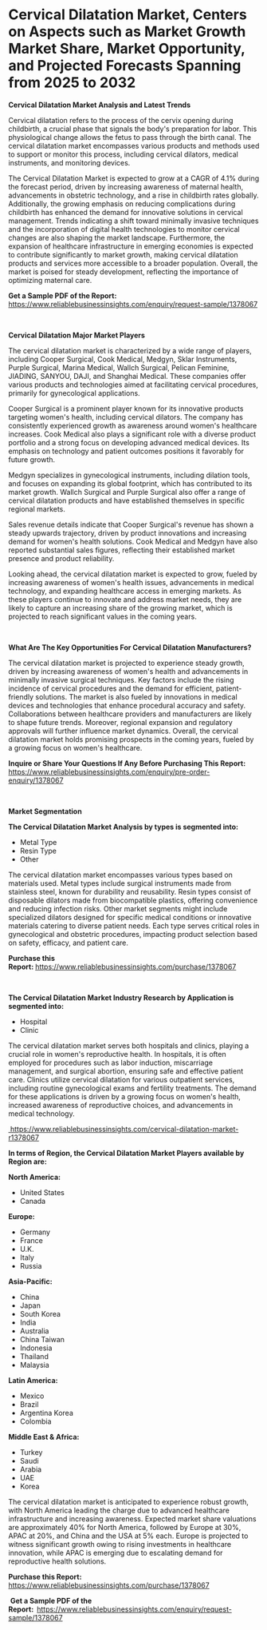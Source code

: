 <p><h1>Cervical Dilatation Market, Centers on Aspects such as Market Growth Market Share, Market Opportunity, and Projected Forecasts Spanning from 2025 to 2032</h1></p><p><strong>Cervical Dilatation Market Analysis and Latest Trends</strong></p>
<p><p>Cervical dilatation refers to the process of the cervix opening during childbirth, a crucial phase that signals the body's preparation for labor. This physiological change allows the fetus to pass through the birth canal. The cervical dilatation market encompasses various products and methods used to support or monitor this process, including cervical dilators, medical instruments, and monitoring devices.</p><p>The Cervical Dilatation Market is expected to grow at a CAGR of 4.1% during the forecast period, driven by increasing awareness of maternal health, advancements in obstetric technology, and a rise in childbirth rates globally. Additionally, the growing emphasis on reducing complications during childbirth has enhanced the demand for innovative solutions in cervical management. Trends indicating a shift toward minimally invasive techniques and the incorporation of digital health technologies to monitor cervical changes are also shaping the market landscape. Furthermore, the expansion of healthcare infrastructure in emerging economies is expected to contribute significantly to market growth, making cervical dilatation products and services more accessible to a broader population. Overall, the market is poised for steady development, reflecting the importance of optimizing maternal care.</p></p>
<p><strong>Get a Sample PDF of the Report:&nbsp;</strong> <a href="https://www.reliablebusinessinsights.com/enquiry/request-sample/1378067?utm_campaign=2274&utm_medium=2&utm_source=Github&utm_content=ia&utm_term=13042025&utm_id=cervical-dilatation">https://www.reliablebusinessinsights.com/enquiry/request-sample/1378067</a></p>
<p>&nbsp;</p>
<p><strong>Cervical Dilatation Major Market Players</strong></p>
<p><p>The cervical dilatation market is characterized by a wide range of players, including Cooper Surgical, Cook Medical, Medgyn, Sklar Instruments, Purple Surgical, Marina Medical, Wallch Surgical, Pelican Feminine, JIADING, SANYOU, DAJI, and Shanghai Medical. These companies offer various products and technologies aimed at facilitating cervical procedures, primarily for gynecological applications.</p><p>Cooper Surgical is a prominent player known for its innovative products targeting women's health, including cervical dilators. The company has consistently experienced growth as awareness around women's healthcare increases. Cook Medical also plays a significant role with a diverse product portfolio and a strong focus on developing advanced medical devices. Its emphasis on technology and patient outcomes positions it favorably for future growth.</p><p>Medgyn specializes in gynecological instruments, including dilation tools, and focuses on expanding its global footprint, which has contributed to its market growth. Wallch Surgical and Purple Surgical also offer a range of cervical dilatation products and have established themselves in specific regional markets.</p><p>Sales revenue details indicate that Cooper Surgical's revenue has shown a steady upwards trajectory, driven by product innovations and increasing demand for women's health solutions. Cook Medical and Medgyn have also reported substantial sales figures, reflecting their established market presence and product reliability.</p><p>Looking ahead, the cervical dilatation market is expected to grow, fueled by increasing awareness of women's health issues, advancements in medical technology, and expanding healthcare access in emerging markets. As these players continue to innovate and address market needs, they are likely to capture an increasing share of the growing market, which is projected to reach significant values in the coming years.</p></p>
<p>&nbsp;</p>
<p><strong>What Are The Key Opportunities For Cervical Dilatation Manufacturers?</strong></p>
<p><p>The cervical dilatation market is projected to experience steady growth, driven by increasing awareness of women's health and advancements in minimally invasive surgical techniques. Key factors include the rising incidence of cervical procedures and the demand for efficient, patient-friendly solutions. The market is also fueled by innovations in medical devices and technologies that enhance procedural accuracy and safety. Collaborations between healthcare providers and manufacturers are likely to shape future trends. Moreover, regional expansion and regulatory approvals will further influence market dynamics. Overall, the cervical dilatation market holds promising prospects in the coming years, fueled by a growing focus on women's healthcare.</p></p>
<p><strong>Inquire or Share Your Questions If Any Before Purchasing This Report:</strong> <a href="https://www.reliablebusinessinsights.com/enquiry/pre-order-enquiry/1378067?utm_campaign=2274&utm_medium=2&utm_source=Github&utm_content=ia&utm_term=13042025&utm_id=cervical-dilatation">https://www.reliablebusinessinsights.com/enquiry/pre-order-enquiry/1378067</a></p>
<p>&nbsp;</p>
<p><strong>Market Segmentation</strong></p>
<p><strong>The Cervical Dilatation Market Analysis by types is segmented into:</strong></p>
<p><ul><li>Metal Type</li><li>Resin Type</li><li>Other</li></ul></p>
<p><p>The cervical dilatation market encompasses various types based on materials used. Metal types include surgical instruments made from stainless steel, known for durability and reusability. Resin types consist of disposable dilators made from biocompatible plastics, offering convenience and reducing infection risks. Other market segments might include specialized dilators designed for specific medical conditions or innovative materials catering to diverse patient needs. Each type serves critical roles in gynecological and obstetric procedures, impacting product selection based on safety, efficacy, and patient care.</p></p>
<p><strong>Purchase this Report:&nbsp;</strong><a href="https://www.reliablebusinessinsights.com/purchase/1378067?utm_campaign=2274&utm_medium=2&utm_source=Github&utm_content=ia&utm_term=13042025&utm_id=cervical-dilatation">https://www.reliablebusinessinsights.com/purchase/1378067</a></p>
<p>&nbsp;</p>
<p><strong>The Cervical Dilatation Market Industry Research by Application is segmented into:</strong></p>
<p><ul><li>Hospital</li><li>Clinic</li></ul></p>
<p><p>The cervical dilatation market serves both hospitals and clinics, playing a crucial role in women's reproductive health. In hospitals, it is often employed for procedures such as labor induction, miscarriage management, and surgical abortion, ensuring safe and effective patient care. Clinics utilize cervical dilatation for various outpatient services, including routine gynecological exams and fertility treatments. The demand for these applications is driven by a growing focus on women's health, increased awareness of reproductive choices, and advancements in medical technology.</p></p>
<p><a href="https://www.reliablebusinessinsights.com/cervical-dilatation-market-r1378067?utm_campaign=2274&utm_medium=2&utm_source=Github&utm_content=ia&utm_term=13042025&utm_id=cervical-dilatation">&nbsp;https://www.reliablebusinessinsights.com/cervical-dilatation-market-r1378067</a></p>
<p><strong>In terms of Region, the Cervical Dilatation Market Players available by Region are:</strong></p>
<p>
    <p> <strong> North America: </strong>
        <ul>
            <li>United States</li>
            <li>Canada</li>
        </ul>
        </p> 
    <p> <strong> Europe: </strong>
        <ul>
            <li>Germany</li>
            <li>France</li>
            <li>U.K.</li>
            <li>Italy</li>
            <li>Russia</li>
        </ul>
        </p> 
    <p> <strong> Asia-Pacific: </strong>
        <ul>
            <li>China</li>
            <li>Japan</li>
            <li>South Korea</li>
            <li>India</li>
            <li>Australia</li>
            <li>China Taiwan</li>
            <li>Indonesia</li>
            <li>Thailand</li>
            <li>Malaysia</li>
        </ul>
        </p> 
    <p> <strong> Latin America: </strong>
        <ul>
            <li>Mexico</li>
            <li>Brazil</li>
            <li>Argentina Korea</li>
            <li>Colombia</li>
        </ul>
        </p> 
    <p> <strong> Middle East & Africa: </strong>
        <ul>
            <li>Turkey</li>
            <li>Saudi</li>
            <li>Arabia</li>
            <li>UAE</li>
            <li>Korea</li>
        </ul>
    </p>
    </p>
<p><p>The cervical dilatation market is anticipated to experience robust growth, with North America leading the charge due to advanced healthcare infrastructure and increasing awareness. Expected market share valuations are approximately 40% for North America, followed by Europe at 30%, APAC at 20%, and China and the USA at 5% each. Europe is projected to witness significant growth owing to rising investments in healthcare innovation, while APAC is emerging due to escalating demand for reproductive health solutions.</p></p>
<p><strong>Purchase this Report: </strong><a href="https://www.reliablebusinessinsights.com/purchase/1378067?utm_campaign=2274&utm_medium=2&utm_source=Github&utm_content=ia&utm_term=13042025&utm_id=cervical-dilatation">https://www.reliablebusinessinsights.com/purchase/1378067</a></p>
<p>&nbsp;<strong>Get a Sample PDF of the Report:&nbsp;&nbsp;</strong><a href="https://www.reliablebusinessinsights.com/enquiry/request-sample/1378067?utm_campaign=2274&utm_medium=2&utm_source=Github&utm_content=ia&utm_term=13042025&utm_id=cervical-dilatation">https://www.reliablebusinessinsights.com/enquiry/request-sample/1378067</a></p>
<p><strong></strong></p>
<p><p></p><p></p><p></p></p>